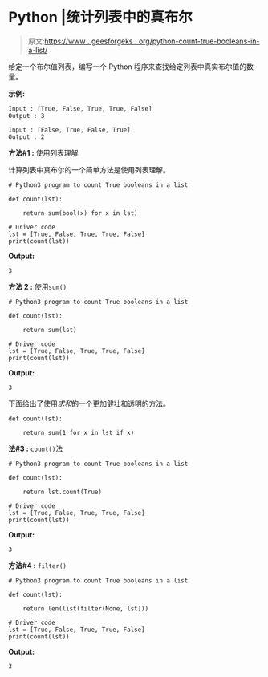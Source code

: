 # Python |统计列表中的真布尔

> 原文:[https://www . geesforgeks . org/python-count-true-booleans-in-a-list/](https://www.geeksforgeeks.org/python-count-true-booleans-in-a-list/)

给定一个布尔值列表，编写一个 Python 程序来查找给定列表中真实布尔值的数量。

**示例:**

```
Input : [True, False, True, True, False]
Output : 3

Input : [False, True, False, True]
Output : 2

```

**方法#1 :** 使用列表理解

计算列表中真布尔的一个简单方法是使用列表理解。

```
# Python3 program to count True booleans in a list

def count(lst):

    return sum(bool(x) for x in lst)

# Driver code
lst = [True, False, True, True, False]
print(count(lst))
```

**Output:**

```
3

```

**方法 2 :** 使用`sum()`

```
# Python3 program to count True booleans in a list

def count(lst):

    return sum(lst)

# Driver code
lst = [True, False, True, True, False]
print(count(lst))
```

**Output:**

```
3

```

下面给出了使用*求和*的一个更加健壮和透明的方法。

```
def count(lst):

    return sum(1 for x in lst if x)
```

**法#3 :** `count()`法

```
# Python3 program to count True booleans in a list

def count(lst):

    return lst.count(True)

# Driver code
lst = [True, False, True, True, False]
print(count(lst))
```

**Output:**

```
3

```

**方法#4 :** `filter()`

```
# Python3 program to count True booleans in a list

def count(lst):

    return len(list(filter(None, lst)))

# Driver code
lst = [True, False, True, True, False]
print(count(lst))
```

**Output:**

```
3

```